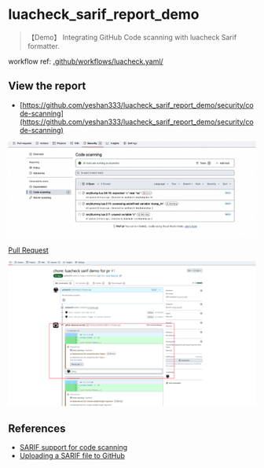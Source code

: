 # luacheck_sarif_report_demo

> 【Demo】 Integrating GitHub Code scanning with luacheck Sarif formatter.

workflow ref: [.github/workflows/luacheck.yaml/](.github/workflows/luacheck.yaml)

## View the report

- [https://github.com/yeshan333/luacheck_sarif_report_demo/security/code-scanning](https://github.com/yeshan333/luacheck_sarif_report_demo/security/code-scanning)

![Demo](./result_demo.jpg)

[Pull Request](https://github.com/yeshan333/luacheck_sarif_report_demo/pull/1)

![PR Demo](./result_in_pr_demo.png)

## References

- [SARIF support for code scanning](https://docs.github.com/en/code-security/code-scanning/integrating-with-code-scanning/sarif-support-for-code-scanning)
- [Uploading a SARIF file to GitHub](https://docs.github.com/en/code-security/code-scanning/integrating-with-code-scanning/uploading-a-sarif-file-to-github)